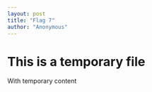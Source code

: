 ```yaml
---
layout: post
title: "Flag 7"
author: "Anonymous"
---
```


# This is a temporary file

With temporary content
